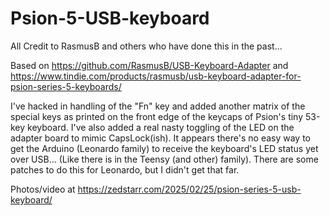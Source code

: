 # Psion-5-USB-keyboard
All Credit to RasmusB and others who have done this in the past...

Based on https://github.com/RasmusB/USB-Keyboard-Adapter and https://www.tindie.com/products/rasmusb/usb-keyboard-adapter-for-psion-series-5-keyboards/

I've hacked in handling of the "Fn" key and added another matrix of the special keys as printed on the front edge of the keycaps of Psion's tiny 53-key keyboard. I've also added a real nasty toggling of the LED on the adapter board to mimic CapsLock(ish). It appears there's no easy way to get the Arduino (Leonardo family) to receive the keyboard's LED status yet over USB... (Like there is in the Teensy (and other) family). There are some patches to do this for Leonardo, but I didn't get that far.

Photos/video at https://zedstarr.com/2025/02/25/psion-series-5-usb-keyboard/

